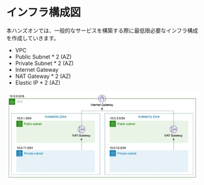 # インフラ構成図

本ハンズオンでは、一般的なサービスを構築する際に最低限必要なインフラ構成を作成していきます。

- VPC
- Public Subnet * 2 (AZ)
- Private Subnet * 2 (AZ)
- Internet Gateway
- NAT Gateway * 2 (AZ)
- Elastic IP * 2 (AZ)

![インフラ構成図](assets/02_infra_diagram.jpg)

